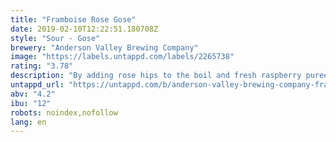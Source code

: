 ```yaml
---
title: "Framboise Rose Gose"
date: 2019-02-10T12:22:51.180708Z
style: "Sour - Gose"
brewery: "Anderson Valley Brewing Company"
image: "https://labels.untappd.com/labels/2265738"
rating: "3.78"
description: "By adding rose hips to the boil and fresh raspberry puree at the end of fermentation, this kettle-soured beer is a mélange of flavors and aromas. With a light ruby hue, subtle raspberry fruit notes greet the nose and fall soft on the palate; tangy, hibiscus-like flavors mingle with the salty tartness of gose to create a uniquely complex and refreshing drinking experience."
untappd_url: "https://untappd.com/b/anderson-valley-brewing-company-framboise-rose-gose/2265738"
abv: "4.2"
ibu: "12"
robots: noindex,nofollow
lang: en
---
```

